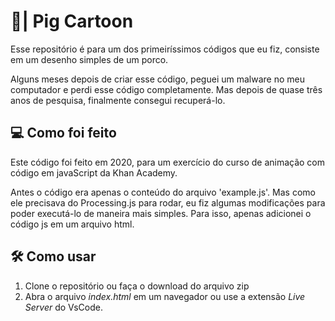 # 🐷| Pig Cartoon

Esse repositório é para um dos primeiríssimos códigos que eu fiz, consiste em um desenho simples de um porco.
<!--  Os porcos são meus animais favoritos e esse código, como o dos porcos, é muito significativo para mim. --> 

Alguns meses depois de criar esse código, peguei um malware no meu computador e perdi esse código completamente. Mas depois de quase três anos de pesquisa, finalmente consegui recuperá-lo.

## 💻 Como foi feito

Este código foi feito em 2020, para um exercício do curso de animação com código em javaScript da Khan Academy.

Antes o código era apenas o conteúdo do arquivo 'example.js'. Mas como ele precisava do Processing.js para rodar, eu fiz algumas modificações para poder executá-lo de maneira mais simples. Para isso, apenas adicionei o código js em um arquivo html.


## 🛠️ Como usar

1. Clone o repositório ou faça o download do arquivo zip
2. Abra o arquivo *index.html* em um navegador ou use a extensão *Live Server* do VsCode.

